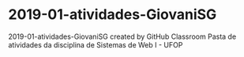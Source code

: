 # 2019-01-atividades-GiovaniSG
2019-01-atividades-GiovaniSG created by GitHub Classroom
Pasta de atividades da disciplina de Sistemas de Web I - UFOP
